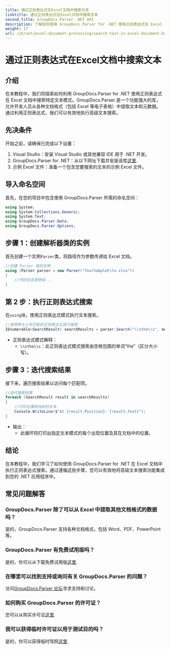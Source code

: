 ```yaml
---
title: 通过正则表达式在Excel文档中搜索文本
linktitle: 通过正则表达式在Excel文档中搜索文本
second_title: GroupDocs.Parser .NET API
description: 了解如何使用 GroupDocs.Parser for .NET 使用正则表达式在 Excel 文档中搜索文本。高效执行高级文本搜索。
weight: 17
url: /zh/net/excel-document-processing/search-text-in-excel-document-by-regular-expression/
---
```


# 通过正则表达式在Excel文档中搜索文本

## 介绍
在本教程中，我们将探索如何利用 GroupDocs.Parser for .NET 使用正则表达式在 Excel 文档中搜索特定文本模式。GroupDocs.Parser 是一个功能强大的库，允许开发人员从各种文档格式（包括 Excel 等电子表格）中提取文本和元数据。通过利用正则表达式，我们可以有效地执行高级文本搜索。
## 先决条件
开始之前，请确保已完成以下设置：
1. Visual Studio：安装 Visual Studio 或其他兼容 IDE 用于 .NET 开发。
2.  GroupDocs.Parser for .NET：从以下网址下载并安装该库[这里](https://releases.groupdocs.com/parser/net/).
3. 示例 Excel 文件：准备一个包含您要搜索的文本的示例 Excel 文件。

## 导入命名空间
首先，在您的项目中包含使用 GroupDocs.Parser 所需的命名空间：
```csharp
using System;
using System.Collections.Generic;
using System.Text;
using GroupDocs.Parser.Data;
using GroupDocs.Parser.Options;
```
## 步骤 1：创建解析器类的实例
首先创建一个实例`Parser`类，将路径作为参数传递给 Excel 文档。
```csharp
//创建 Parser 类的实例
using (Parser parser = new Parser("YourSampleFile.xlsx"))
{
    //代码在这里继续...
}
```
## 第 2 步：执行正则表达式搜索
在`using`块，使用正则表达式模式执行文本搜索。
```csharp
//使用带大小写匹配的正则表达式进行搜索
IEnumerable<SearchResult> searchResults = parser.Search("\\sthe\\s", new SearchOptions(true, false, true));
```
- 正则表达式模式解释：
  - `\\sthe\\s`：此正则表达式模式搜索由空格包围的单词“the”（区分大小写）。
## 步骤 3：迭代搜索结果
接下来，遍历搜索结果以访问每个匹配项。
```csharp
//迭代搜索结果
foreach (SearchResult result in searchResults)
{
    //打印位置和找到的文本
    Console.WriteLine($"At {result.Position}: {result.Text}");
}
```
- 输出：
  - 此循环将打印出指定文本模式的每个出现位置及其在文档中的位置。

## 结论
在本教程中，我们学习了如何使用 GroupDocs.Parser for .NET 在 Excel 文档中执行正则表达式搜索。通过遵循这些步骤，您可以有效地将高级文本搜索功能集成到您的 .NET 应用程序中。

## 常见问题解答
### GroupDocs.Parser 除了可以从 Excel 中提取其他文档格式的数据吗？
是的，GroupDocs.Parser 支持各种文档格式，包括 Word、PDF、PowerPoint 等。
### GroupDocs.Parser 有免费试用版吗？
是的，你可以从下载免费试用版[这里](https://releases.groupdocs.com/).
### 在哪里可以找到支持或询问有关 GroupDocs.Parser 的问题？
访问[GroupDocs.Parser 论坛](https://forum.groupdocs.com/c/parser/17)寻求支持和讨论。
### 如何购买 GroupDocs.Parser 的许可证？
您可以从购买许可证[这里](https://purchase.groupdocs.com/buy).
### 我可以获得临时许可证以用于测试目的吗？
是的，你可以获得临时驾照[这里](https://purchase.groupdocs.com/temporary-license/).